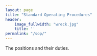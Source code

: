 ```yaml
---
layout: page
title: "Standard Operating Procedures"
header:
    image_fullwidth: "wreck.jpg"
    title: ''
permalink: "/sop/"
---
```


The positions and their duties.
